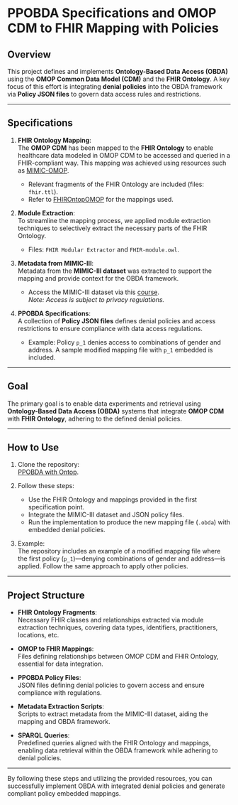 # PPOBDA Specifications and OMOP CDM to FHIR Mapping with Policies

## Overview

This project defines and implements **Ontology-Based Data Access (OBDA)** using the **OMOP Common Data Model (CDM)** and the **FHIR Ontology**. A key focus of this effort is integrating **denial policies** into the OBDA framework via **Policy JSON files** to govern data access rules and restrictions.

---

## Specifications

1. **FHIR Ontology Mapping**:  
   The **OMOP CDM** has been mapped to the **FHIR Ontology** to enable healthcare data modeled in OMOP CDM to be accessed and queried in a FHIR-compliant way. This mapping was achieved using resources such as [MIMIC-OMOP](https://github.com/MIT-LCP/mimic-omop).  
   - Relevant fragments of the FHIR Ontology are included (files: `fhir.ttl`).
   - Refer to [FHIROntopOMOP](https://github.com/fhircat/FHIROntopOMOP/tree/main) for the mappings used.

2. **Module Extraction**:  
   To streamline the mapping process, we applied module extraction techniques to selectively extract the necessary parts of the FHIR Ontology.  
   - Files: `FHIR Modular Extractor` and `FHIR-module.owl`.

3. **Metadata from MIMIC-III**:  
   Metadata from the **MIMIC-III dataset** was extracted to support the mapping and provide context for the OBDA framework.  
   - Access the MIMIC-III dataset via this [course](https://wiki.knox.cs.aau.dk/mimic-iii_extraction/MIMIC-III).  
   *Note: Access is subject to privacy regulations.*

4. **PPOBDA Specifications**:  
   A collection of **Policy JSON files** defines denial policies and access restrictions to ensure compliance with data access regulations.  
   - Example: Policy `p_1` denies access to combinations of gender and address. A sample modified mapping file with `p_1` embedded is included.

---

## Goal

The primary goal is to enable data experiments and retrieval using **Ontology-Based Data Access (OBDA)** systems that integrate **OMOP CDM** with **FHIR Ontology**, adhering to the defined denial policies.

---

## How to Use

1. Clone the repository:  
   [PPOBDA with Ontop](https://github.com/divyabaura/PPOBDA-with-Ontop).
   
2. Follow these steps:
   - Use the FHIR Ontology and mappings provided in the first specification point.
   - Integrate the MIMIC-III dataset and JSON policy files.
   - Run the implementation to produce the new mapping file (`.obda`) with embedded denial policies.

3. Example:  
   The repository includes an example of a modified mapping file where the first policy (`p_1`)—denying combinations of gender and address—is applied. Follow the same approach to apply other policies.

---

## Project Structure

- **FHIR Ontology Fragments**:  
  Necessary FHIR classes and relationships extracted via module extraction techniques, covering data types, identifiers, practitioners, locations, etc.

- **OMOP to FHIR Mappings**:  
  Files defining relationships between OMOP CDM and FHIR Ontology, essential for data integration.

- **PPOBDA Policy Files**:  
  JSON files defining denial policies to govern access and ensure compliance with regulations.

- **Metadata Extraction Scripts**:  
  Scripts to extract metadata from the MIMIC-III dataset, aiding the mapping and OBDA framework.

- **SPARQL Queries**:  
  Predefined queries aligned with the FHIR Ontology and mappings, enabling data retrieval within the OBDA framework while adhering to denial policies.

---

By following these steps and utilizing the provided resources, you can successfully implement OBDA with integrated denial policies and generate compliant policy embedded mappings.
